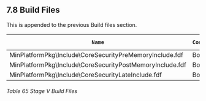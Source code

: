 <!--- @file
  7.8 Build Files

  Copyright (c) 2019, Intel Corporation. All rights reserved.<BR>

  Redistribution and use in source (original document form) and 'compiled'
  forms (converted to PDF, epub, HTML and other formats) with or without
  modification, are permitted provided that the following conditions are met:

  1) Redistributions of source code (original document form) must retain the
     above copyright notice, this list of conditions and the following
     disclaimer as the first lines of this file unmodified.

  2) Redistributions in compiled form (transformed to other DTDs, converted to
     PDF, epub, HTML and other formats) must reproduce the above copyright
     notice, this list of conditions and the following disclaimer in the
     documentation and/or other materials provided with the distribution.

  THIS DOCUMENTATION IS PROVIDED BY TIANOCORE PROJECT "AS IS" AND ANY EXPRESS OR
  IMPLIED WARRANTIES, INCLUDING, BUT NOT LIMITED TO, THE IMPLIED WARRANTIES OF
  MERCHANTABILITY AND FITNESS FOR A PARTICULAR PURPOSE ARE DISCLAIMED. IN NO
  EVENT SHALL TIANOCORE PROJECT  BE LIABLE FOR ANY DIRECT, INDIRECT, INCIDENTAL,
  SPECIAL, EXEMPLARY, OR CONSEQUENTIAL DAMAGES (INCLUDING, BUT NOT LIMITED TO,
  PROCUREMENT OF SUBSTITUTE GOODS OR SERVICES; LOSS OF USE, DATA, OR PROFITS;
  OR BUSINESS INTERRUPTION) HOWEVER CAUSED AND ON ANY THEORY OF LIABILITY,
  WHETHER IN CONTRACT, STRICT LIABILITY, OR TORT (INCLUDING NEGLIGENCE OR
  OTHERWISE) ARISING IN ANY WAY OUT OF THE USE OF THIS DOCUMENTATION, EVEN IF
  ADVISED OF THE POSSIBILITY OF SUCH DAMAGE.

-->

## 7.8 Build Files

This is appended to the previous Build files section.

| `Name`                                                     | `Consumer` | `Standalone Buildable` | `FV Produced` |
| ---------------------------------------------------------- | ---------- | ---------------------- | ------------- |
| MinPlatformPkg\Include\CoreSecurityPreMemoryInclude.fdf    | Board      | No                     | None          |
| MinPlatformPkg\Include\CoreSecurityPostMemoryInclude.fdf   | Board      | No                     | None          |
| MinPlatformPkg\Include\CoreSecurityLateInclude.fdf         | Board      | No                     | None          |

###### Table 65 Stage V Build Files
